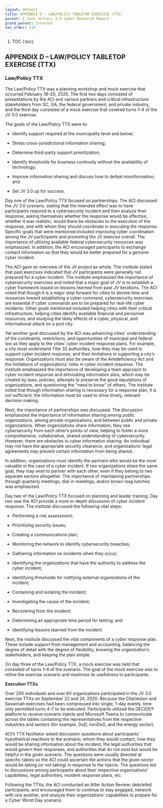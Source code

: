 ```yaml
---
layout: default
title: APPENDIX D – LAW/POLICY TABLETOP EXERCISE (TTX)    
parent: § Jack Voltaic 3.0 Cyber Research Report 
grand_parent: Internet
nav_order: 110 
---
```

<style>
.dont-break-out {
  /* These are technically the same, but use both */
  overflow-wrap: break-word;
  word-wrap: break-word;

  -ms-word-break: break-all;
  /* This is the dangerous one in WebKit, as it breaks things wherever */
  word-break: break-all;
  /* Instead use this non-standard one: */
  word-break: break-word;
}
</style>

1. TOC
{:toc}

## APPENDIX D – LAW/POLICY TABLETOP EXERCISE (TTX)

### Law/Policy TTX
The Law/Policy TTX was a planning workshop and mock exercise that occurred February 18–20, 2020. The first two days consisted of presentations by the ACI and various partners and critical infrastructure stakeholders from SC, GA, the federal government, and private industry, and the third day consisted of a mock exercise that covered turns 1–4 of the JV 3.0 exercise.

The goals of the Law/Policy TTX were to: 

- Identify support required at the municipality level and below; 

- Stress cross-jurisdictional information sharing; 

- Determine third-party support prioritization; 

- Identify thresholds for business continuity without the availability of technology;

- Improve information sharing and discuss how to defeat misinformation; and

- Set JV 3.0 up for success.

Day one of the Law/Policy TTX focused on partnerships. The ACI discussed the JV 3.0 scenario, stating that the intended effect was to have participants respond to a cybersecurity incident and then analyze their response, asking themselves whether the response would be effective, whether it was realistic, would there be obstacles to the execution of the response, and with whom they should coordinate in executing the response. Specific goals that were mentioned included improving cyber coordination among the JV participants and promoting the JV exercise overall. The importance of utilizing available federal cybersecurity resources was emphasized. In addition, the ACI encouraged participants to exchange contact information so that they would be better prepared for a genuine cyber incident.

The ACI gave an overview of the JV project as whole. The institute stated that past exercises indicated that JV participants were generally not prepared for a cyber incident. The institute emphasized the importance of cybersecurity exercises and noted that a major goal of JV is to establish a cyber framework based on lessons learned from past JV iterations. The ACI noted that though it is a major step forward for cities to devote time and resources toward establishing a cyber command, cybersecurity exercises are essential if cyber commands are to be prepared for real-life cyber incidents. Other goals mentioned included helping cities with their critical infrastructure; helping cities identify available financial and personnel resources; and studying the likely effects of a cyber, physical, and informational attack on a port city.

Yet another goal discussed by the ACI was advancing cities’ understanding of the constraints, restrictions, and opportunities of municipal and federal law as they apply to the cities’ cyber incident response plans. For example, a city must understand Title 32 authorities, how they may be used to support cyber incident response, and their limitations in supporting a city’s response. Organizations must also be aware of the Antideficiency Act and the limitations of organizations’ roles in cyber incident response. The institute emphasized the importance of developing a team approach to cyber incident response and eliminating information silos, which may be created by laws, policies, attempts to preserve the good reputations of organizations, and questioning the “need to know” of others. The institute noted that though information sharing is necessary for a response plan, it is not sufficient; the information must be used to drive timely, relevant decision making.

Next, the importance of partnerships was discussed. The discussion emphasized the importance of information sharing among public organizations, among private organizations, and between public and private organizations. When organizations share information, they see cybersecurity from each other’s points of view, helping to foster a more comprehensive, collaborative, shared understanding of cybersecurity. However, there are obstacles to cyber information sharing: An individual may not have the appropriate security clearance, and organizations’ legal agreements may prevent certain information from being shared.

In addition, organizations must identify the partners who would be the most valuable in the case of a cyber incident. If two organizations share the same goal, they may wish to partner with each other, even if they belong to two separate sectors altogether. The importance of maintaining partnerships through quarterly meetings, dial-in meetings, and/or brown-bag lunches was emphasized.

Day two of the Law/Policy TTX focused on planning and leader training. Day two saw the ACI provide a more in-depth discussion of cyber incident response. The institute discussed the following vital steps:

- Performing a risk assessment;

- Prioritizing security issues;

- Creating a communications plan;

- Monitoring the network to identify cybersecurity breaches;

- Gathering information on incidents when they occur;

- Identifying the organizations that have the authority to address the cyber incident;

- Identifying thresholds for notifying external organizations of the incident;

- Containing and isolating the incident;

- Investigating the cause of the incident;

- Recovering from the incident;

- Determining an appropriate time period for testing; and

- Identifying lessons learned from the incident.

Next, the institute discussed the vital components of a cyber response plan. These include support from management and accounting, balancing the degree of detail with the degree of flexibility, knowing the organization’s stakeholders, and keeping the plan simple.

On day three of the Law/Policy TTX, a mock exercise was held that consisted of turns 1–4 of the scenario. The goal of the mock exercise was to refine the exercise scenario and maximize its usefulness to participants.

**Execution TTXs**

Over 200 individuals and over 60 organizations participated in the JV 3.0 exercise TTXs on September 22 and 24, 2020. Because the Charleston and Savannah exercises had been compressed into single, 1-day events, time only permitted turns 4–7 to be executed. Participants utilized the DECIDE® platform to receive scenario injects and Microsoft Teams to communicate across the tables containing the representatives from the respective industries and sectors (for example, DoD, nonDoD, and the energy sector).

ACI’s TTX facilitator asked discussion questions about participants’ hypothetical reactions to the scenario, whom they would contact, how they would be sharing information about the incident, the legal authorities that would govern their responses, and authorities that do not exist but would be helpful in the given scenario. The questions were usually directed at specific tables so the ACI could ascertain the actions that the given sector would be taking (or not taking) in response to the injects. The questions led to discussions among participants about their respective organizations’ capabilities, legal authorities, incident response plans, etc.

Following the TTXs, the ACI conducted an After Action Review; debriefed participants; and encouraged them to continue to stay engaged, network with one another, and analyze their organizations’ capabilities to prepare for a Cyber Worst Day scenario.


</div>
